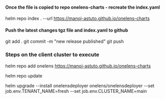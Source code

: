 #### Once the file is copied to repo onelens-charts - recreate the index.yaml 
helm repo index . --url https://manoj-astuto.github.io/onelens-charts

#### Push the latest changes tgz file and index.yaml to github 
git add .
git commit -m "new release published"
git push 

### Steps on the client cluster to execute
helm repo add onelens https://manoj-astuto.github.io/onelens-charts

helm repo update

helm upgrade --install onelensdeployer onelens/onelensdeployer --set job.env.TENANT_NAME=fresh --set job.env.CLUSTER_NAME=main


